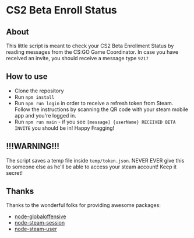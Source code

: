 # CS2 Beta Enroll Status

## About

This little script is meant to check your CS2 Beta Enrollment Status by reading messages from the CS:GO Game Coordinator.
In case you have received an invite, you should receive a message type `9217`

## How to use

- Clone the repository
- Run `npm install`
- Run `npm run login` in order to receive a refresh token from Steam. Follow the instructions by scanning the QR code with your steam mobile app and you're logged in.
- Run `npm run main` - if you see `[message] {userName} RECEIVED BETA INVITE` you should be in! Happy Fragging!

## !!!WARNING!!!

The script saves a temp file inside `temp/token.json`. NEVER EVER give this to someone else as he'll be able to access your steam account! Keep it secret!

## Thanks

Thanks to the wonderful folks for providing awesome packages:

- [node-globaloffensive](https://github.com/DoctorMcKay/node-globaloffensive)
- [node-steam-session](https://github.com/DoctorMcKay/node-steam-session)
- [node-steam-user](https://github.com/DoctorMcKay/node-steam-user)
